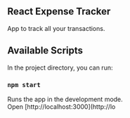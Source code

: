 ## React Expense Tracker
App to track all your transactions.


## Available Scripts

In the project directory, you can run:

### `npm start`

Runs the app in the development mode.\
Open [http://localhost:3000](http://lo
